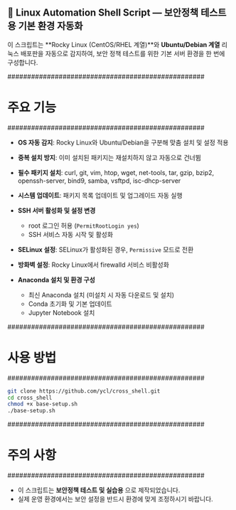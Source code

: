 ## 🐧 Linux Automation Shell Script — 보안정책 테스트용 기본 환경 자동화

이 스크립트는 \*\*Rocky Linux (CentOS/RHEL 계열)\*\*와 **Ubuntu/Debian 계열** 리눅스 배포판을 자동으로 감지하여,
보안 정책 테스트를 위한 기본 서버 환경을 한 번에 구성합니다.

##################################################
#                   주요 기능                    #
##################################################
* **OS 자동 감지**: Rocky Linux와 Ubuntu/Debian을 구분해 맞춤 설치 및 설정 적용
* **중복 설치 방지**: 이미 설치된 패키지는 재설치하지 않고 자동으로 건너뜀
* **필수 패키지 설치**: curl, git, vim, htop, wget, net-tools, tar, gzip,
                       bzip2, openssh-server, bind9, samba, vsftpd, isc-dhcp-server
* **시스템 업데이트**: 패키지 목록 업데이트 및 업그레이드 자동 실행
* **SSH 서버 활성화 및 설정 변경**

  * root 로그인 허용 (`PermitRootLogin yes`)
  * SSH 서비스 자동 시작 및 활성화
* **SELinux 설정**: SELinux가 활성화된 경우, `Permissive` 모드로 전환
* **방화벽 설정**: Rocky Linux에서 firewalld 서비스 비활성화
* **Anaconda 설치 및 환경 구성**

  * 최신 Anaconda 설치 (미설치 시 자동 다운로드 및 설치)
  * Conda 초기화 및 기본 업데이트
  * Jupyter Notebook 설치

##################################################
#                   사용 방법                    #
##################################################

```bash
git clone https://github.com/ycl/cross_shell.git
cd cross_shell
chmod +x base-setup.sh
./base-setup.sh
```

##################################################
#                   주의 사항                    #
##################################################

* 이 스크립트는 **보안정책 테스트 및 실습용** 으로 제작되었습니다.
* 실제 운영 환경에서는 보안 설정을 반드시 환경에 맞게 조정하시기 바랍니다.

